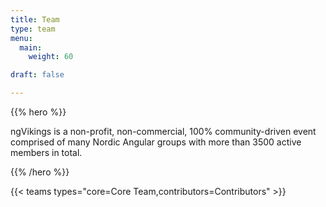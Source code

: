 ```yaml
---
title: Team
type: team
menu:
  main:
    weight: 60

draft: false

---
```


{{% hero %}}

ngVikings is a non-profit, non-commercial, 100% community-driven event comprised of many Nordic Angular groups with more than 3500 active members in total.

{{% /hero %}}

<!-- ... -->

{{< teams types="core=Core Team,contributors=Contributors" >}}